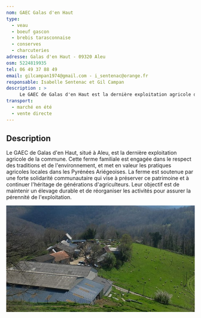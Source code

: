 ```yaml
---
nom: GAEC Galas d'en Haut
type: 
  - veau
  - boeuf gascon
  - brebis tarasconnaise
  - conserves
  - charcuteries
adresse: Galas d'en Haut - 09320 Aleu
osm: 5224819935
tel: 06 49 37 88 49
email: gilcampan1974@gmail.com - i_sentenac@orange.fr
responsable: Isabelle Sentenac et Gil Campan
description : >
     Le GAEC de Galas d'en Haut est la dernière exploitation agricole d'Aleu. La ferme valorise les pratiques agricoles locales et bénéficie d'une forte solidarité communautaire.
transport:
  - marché en été
  - vente directe
---
```


## Description

Le GAEC de Galas d'en Haut, situé à Aleu, est la dernière exploitation agricole de la commune. Cette ferme familiale est engagée dans le respect des traditions et de l'environnement, et met en valeur les pratiques agricoles locales dans les Pyrénées Ariégeoises. La ferme est soutenue par une forte solidarité communautaire qui vise à préserver ce patrimoine et à continuer l'héritage de générations d'agriculteurs. Leur objectif est de maintenir un élevage durable et de réorganiser les activités pour assurer la pérennité de l'exploitation.

![Gaec Galas-d'en-haut](./media/gaec-galas-d-en-haut.jpg)
